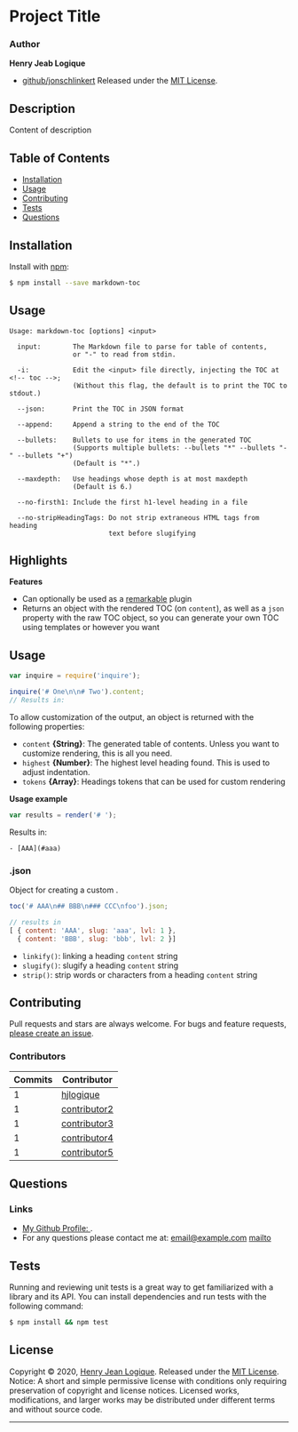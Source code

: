 # Project Title  
### Author

**Henry Jeab Logique**

* [github/jonschlinkert](https://github.com/hjlogique)
Released under the [MIT License](LICENSE).

## Description

Content of description


## Table of Contents

- [Installation](#installation)
- [Usage](#usage)
- [Contributing](#contributing)
- [Tests](#tests)
- [Questions](#questions)


## Installation

Install with [npm](https://www.npmjs.com/):

```sh
$ npm install --save markdown-toc
```

## Usage

```
Usage: markdown-toc [options] <input>

  input:        The Markdown file to parse for table of contents,
                or "-" to read from stdin.

  -i:           Edit the <input> file directly, injecting the TOC at <!-- toc -->;
                (Without this flag, the default is to print the TOC to stdout.)

  --json:       Print the TOC in JSON format

  --append:     Append a string to the end of the TOC

  --bullets:    Bullets to use for items in the generated TOC
                (Supports multiple bullets: --bullets "*" --bullets "-" --bullets "+")
                (Default is "*".)

  --maxdepth:   Use headings whose depth is at most maxdepth
                (Default is 6.)

  --no-firsth1: Include the first h1-level heading in a file

  --no-stripHeadingTags: Do not strip extraneous HTML tags from heading
                         text before slugifying
```

## Highlights

**Features**

* Can optionally be used as a [remarkable](https://github.com/) plugin
* Returns an object with the rendered TOC (on `content`), as well as a `json` property with the raw TOC object, so you can generate your own TOC using templates or however you want


## Usage

```js
var inquire = require('inquire');

inquire('# One\n\n# Two').content;
// Results in:

```

To allow customization of the output, an object is returned with the following properties:

* `content` **{String}**: The generated table of contents. Unless you want to customize rendering, this is all you need.
* `highest` **{Number}**: The highest level heading found. This is used to adjust indentation.
* `tokens` **{Array}**: Headings tokens that can be used for custom rendering

**Usage example**

```js
var results = render('# ');
```

Results in:

```
- [AAA](#aaa)
```

### .json

Object for creating a custom .

```js
toc('# AAA\n## BBB\n### CCC\nfoo').json;

// results in
[ { content: 'AAA', slug: 'aaa', lvl: 1 },
  { content: 'BBB', slug: 'bbb', lvl: 2 }]
```

* `linkify()`: linking a heading `content` string
* `slugify()`: slugify a heading `content` string
* `strip()`: strip words or characters from a heading `content` string

## Contributing

Pull requests and stars are always welcome. For bugs and feature requests, [please create an issue](../../issues/new).

### Contributors

| **Commits** | **Contributor** |  
| --- | --- |  
| 1 | [hjlogique](https://github.com/hjlogique) |  
| 1   | [contributor2](https://github.com/stefanwalther) |  
| 1   | [contributor3](https://github.com/Marsup) |  
| 1   | [contributor4](https://github.com/dvcrn) |  
| 1   | [contributor5](https://github.com/maxogden) |  


## Questions

### Links

* [My Github Profile: ](https://github.com/hjlogique).
*  For any questions please contact me at: <email@example.com>  [mailto](mailto:email@example.com) 


## Tests

Running and reviewing unit tests is a great way to get familiarized with a library and its API. You can install dependencies and run tests with the following command:

```sh
$ npm install && npm test
```

## License
Copyright © 2020, [Henry Jean Logique](https://github.com/hjlogique).
Released under the [MIT License](LICENSE).
Notice: A short and simple permissive license with conditions only requiring preservation of copyright and license notices. Licensed works, modifications, and larger works may be distributed under different terms and without source code.
***